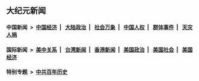 ## 大纪元新闻

#### 中国新闻 &nbsp;>&nbsp; [中国经济](indexes/ncid283/README.md?05011645) &nbsp;| &nbsp; [大陆政治](indexes/ncid277/README.md?05011645) &nbsp;| &nbsp; [社会万象](indexes/ncid282/README.md?05011645) &nbsp;| &nbsp; [中国人权](indexes/ncid278/README.md?05011645) &nbsp;| &nbsp; [群体事件](indexes/ncid279/README.md?05011645) &nbsp;| &nbsp; [天灾人祸](indexes/ncid280/README.md?05011645)

#### 国际新闻 &nbsp;>&nbsp; [美中关系](indexes/nf1412576/README.md?05011645) &nbsp;| &nbsp; [台湾新闻](indexes/ncid1349361/README.md?05011645) &nbsp;| &nbsp; [香港新闻](indexes/ncid1349362/README.md?05011645) &nbsp;| &nbsp; [美国政治](indexes/ncid1078159/README.md?05011645) &nbsp;| &nbsp; [美国社会](indexes/ncid1078160/README.md?05011645) &nbsp;| &nbsp; [美国经济](indexes/ncid1078158/README.md?05011645)

#### 特别专题 &nbsp;>&nbsp; [中共百年历史](https://github.com/epoch-news/epoch-special/blob/master/README.md?05011645)  
